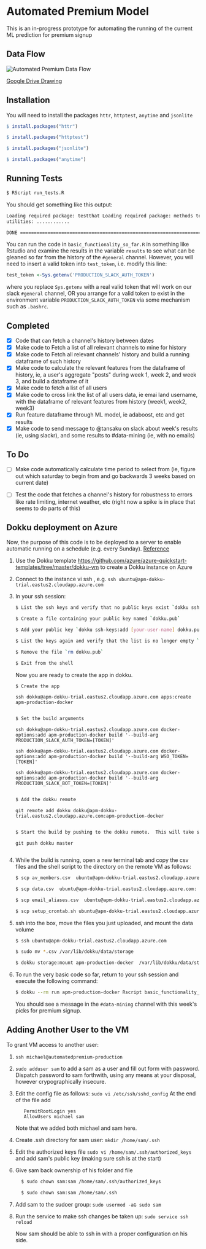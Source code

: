 # Automated Premium Model

This is an in-progress prototype for automating the running of the current ML
prediction for premium signup

## Data Flow

![Automated Premium Data Flow](https://dl.dropbox.com/s/mgrb3m4798rvbw5/Screenshot%202018-12-06%2015.50.16.png?dl=0)

[Google Drive Drawing](https://docs.google.com/drawings/d/16kFt8gXO1sANx_L-nBXQMjrERzKGnsNc48NHj3maFHU/edit)

## Installation

You will need to install the packages `httr`, `httptest`, `anytime` and `jsonlite`

```r
$ install.packages("httr")

$ install.packages("httptest")

$ install.packages("jsonlite")

$ install.packages("anytime")
```

## Running Tests

```sh
$ RScript run_tests.R
```

You should get something like this output:

```sh
Loading required package: testthat Loading required package: methods testing
utilities: ............

DONE ===========================================================================
```

You can run the code in `basic_functionality_so_far.R` in something like Rstudio
and examine the results in the variable `results` to see what can be gleaned so
far from the history of the `#general` channel. However, you will need to insert a
valid token into `test_token`, i.e. modify this line:

```r
test_token <-Sys.getenv('PRODUCTION_SLACK_AUTH_TOKEN')
```

where you replace `Sys.getenv` with a real valid token that will work on our slack
`#general` channel, OR you arrange for a valid token to exist in the
environment variable `PRODUCTION_SLACK_AUTH_TOKEN` via some mechanism such as
`.bashrc`.

## Completed

 - [x] Code that can fetch a channel's history between dates
 - [x] Make code to Fetch a list of all relevant channels to mine for history
 - [x] Make code to Fetch all relevant channels' history and build a running dataframe of such
history
 - [x] Make code to calculate the relevant features from the dataframe
of history, ie, a user's aggregate "posts" during week 1, week 2, and week 3,
and build a dataframe of it
 - [x] Make code to fetch a list of all users
 - [x] Make code to cross link the list of all users data, ie emai land username, with
the dataframe of relevant features from history (week1, week2, week3)
 - [x] Run feature dataframe through ML model, ie adaboost, etc and get results
 - [x] Make code to send message to @tansaku on slack about week's results (ie,
     using slackr), and some results to \#data-mining (ie, with no emails)

## To Do

- [ ] Make code automatically calculate time period to select from (ie, figure out
    which saturday to begin from and go backwards 3 weeks based on current date)


- [ ] Test the code that fetches a channel's history for robustness to errors like
    rate limiting, internet weather, etc (right now a spike is in place that
    seems to do parts of this)

## Dokku deployment on Azure
Now, the purpose of this code is to be deployed to a server to enable automatic
running on a schedule (e.g. every Sunday).  [Reference](https://www.digitalocean.com/community/tutorials/how-to-install-r-on-ubuntu-16-04-2)

1. Use the Dokku template https://github.com/azure/azure-quickstart-templates/tree/master/dokku-vm to create a Dokku instance on Azure

2. Connect to the instance vi ssh , e.g. `ssh ubuntu@apm-dokku-trial.eastus2.cloudapp.azure.com`

3. In your ssh session:

    ```sh
    $ List the ssh keys and verify that no public keys exist `dokku ssh-keys:list`

    $ Create a file containing your public key named `dokku.pub`

    $ Add your public key `dokku ssh-keys:add [your-user-name] dokku.pub`

    $ List the keys again and verify that the list is no longer empty `dokku ssh-keys:list`

    $ Remove the file `rm dokku.pub`

    $ Exit from the shell
    ```

    Now you are ready to create the app in dokku.

    ```sh
    $ Create the app
    ```
       ssh dokku@apm-dokku-trial.eastus2.cloudapp.azure.com apps:create apm-production-docker
    ```sh

    $ Set the build arguments
    ```
       ssh dokku@apm-dokku-trial.eastus2.cloudapp.azure.com docker-options:add apm-production-docker build '--build-arg PRODUCTION_SLACK_AUTH_TOKEN=[TOKEN]'

       ssh dokku@apm-dokku-trial.eastus2.cloudapp.azure.com docker-options:add apm-production-docker build '--build-arg WSO_TOKEN=[TOKEN]'

       ssh dokku@apm-dokku-trial.eastus2.cloudapp.azure.com docker-options:add apm-production-docker build '--build-arg PRODUCTION_SLACK_BOT_TOKEN=[TOKEN]'
    ```sh

    $ Add the dokku remote
    ```
       git remote add dokku dokku@apm-dokku-trial.eastus2.cloudapp.azure.com:apm-production-docker
    ```sh

    $ Start the build by pushing to the dokku remote.  This will take some time.
    ```
       git push dokku master
    ```sh

4.  While the build is running, open a new terminal tab and copy the csv files and the shell script to the directory on the remote VM as follows:

    ```sh
    $ scp av_members.csv  ubuntu@apm-dokku-trial.eastus2.cloudapp.azure.com:

    $ scp data.csv  ubuntu@apm-dokku-trial.eastus2.cloudapp.azure.com:

    $ scp email_aliases.csv  ubuntu@apm-dokku-trial.eastus2.cloudapp.azure.com:

    $ scp setup_crontab.sh ubuntu@apm-dokku-trial.eastus2.cloudapp.azure.com:
    ```

5. ssh into the box, move the files you just uploaded, and mount the data volume
    ```sh
    $ ssh ubuntu@apm-dokku-trial.eastus2.cloudapp.azure.com

    $ sudo mv *.csv /var/lib/dokku/data/storage

    $ dokku storage:mount apm-production-docker  /var/lib/dokku/data/storage:/app/data
    ```

6. To run the very basic code so far, return to your ssh session and execute the following command:

   ```sh
   $ dokku --rm run apm-production-docker Rscript basic_functionality_so_far.R
   ```
   You should see a message in the `#data-mining` channel with this week's picks for premium signup.

## Adding Another User to the VM

To grant VM access to another user:

1. `ssh michael@automatedpremium-production`

2. `sudo adduser sam` to add a sam as a user and fill out form with password. Dispatch password to sam forthwith, using any means at your disposal, however crypographically insecure.

3. Edit the config file as follows: `sudo vi /etc/ssh/sshd_config`
    At the end of the file add

   ```
      PermitRootLogin yes
      AllowUsers michael sam
   ```

     Note that we added both michael and sam here.

4. Create .ssh directory for sam user: `mkdir /home/sam/.ssh`
5. Edit the authorized keys file `sudo vi /home/sam/.ssh/authorized_keys` and add sam's public key (making sure ssh is at the start)
6. Give sam back ownership of his folder and file

   ```sh
     $ sudo chown sam:sam /home/sam/.ssh/authorized_keys

     $ sudo chown sam:sam /home/sam/.ssh
   ```

7. Add sam to the sudoer group: `sudo usermod -aG sudo sam`
8. Run the service to make ssh changes be taken up: `sudo service ssh reload`

    Now sam should be able to ssh in with a proper configuration on his side.
